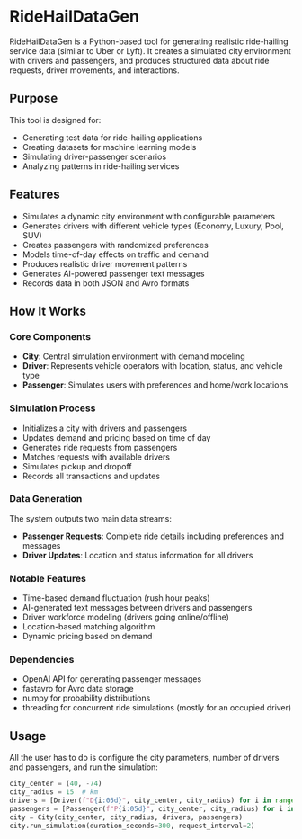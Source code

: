 # RideHailDataGen
RideHailDataGen is a Python-based tool for generating realistic ride-hailing service data (similar to Uber or Lyft). It creates a simulated city environment with drivers and passengers, and produces structured data about ride requests, driver movements, and interactions.

## Purpose
This tool is designed for:
- Generating test data for ride-hailing applications
- Creating datasets for machine learning models
- Simulating driver-passenger scenarios
- Analyzing patterns in ride-hailing services

## Features
- Simulates a dynamic city environment with configurable parameters
- Generates drivers with different vehicle types (Economy, Luxury, Pool, SUV)
- Creates passengers with randomized preferences
- Models time-of-day effects on traffic and demand
- Produces realistic driver movement patterns
- Generates AI-powered passenger text messages
- Records data in both JSON and Avro formats

## How It Works
### Core Components
- **City**: Central simulation environment with demand modeling
- **Driver**: Represents vehicle operators with location, status, and vehicle type
- **Passenger**: Simulates users with preferences and home/work locations

### Simulation Process
- Initializes a city with drivers and passengers
- Updates demand and pricing based on time of day
- Generates ride requests from passengers
- Matches requests with available drivers
- Simulates pickup and dropoff
- Records all transactions and updates

### Data Generation
The system outputs two main data streams:
- **Passenger Requests**: Complete ride details including preferences and messages
- **Driver Updates**: Location and status information for all drivers

### Notable Features
- Time-based demand fluctuation (rush hour peaks)
- AI-generated text messages between drivers and passengers
- Driver workforce modeling (drivers going online/offline)
- Location-based matching algorithm
- Dynamic pricing based on demand

### Dependencies
- OpenAI API for generating passenger messages
- fastavro for Avro data storage
- numpy for probability distributions
- threading for concurrent ride simulations (mostly for an occupied driver)

## Usage
All the user has to do is configure the city parameters, number of drivers and passengers, and run the simulation:

```python
city_center = (40, -74)
city_radius = 15  # km
drivers = [Driver(f"D{i:05d}", city_center, city_radius) for i in range(350)]
passengers = [Passenger(f"P{i:05d}", city_center, city_radius) for i in range(650)]
city = City(city_center, city_radius, drivers, passengers)
city.run_simulation(duration_seconds=300, request_interval=2)
```





